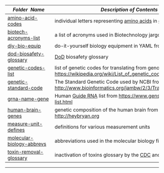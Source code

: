 |&nbsp;&nbsp;&nbsp;&nbsp;_Folder&nbsp;&nbsp;Name_&nbsp;&nbsp;&nbsp;&nbsp;| _Description of Contents_
|:----------------|--------------------------------------------------------------------------------------------------------------------------------------------------------
| [amino-acid-codes](amino-acid-codes) |  individual letters representing [amino acids](https://wikipedia.org/wiki/Amino_acid) in [organic chemistry](https://wikipedia.org/wiki/Organic_chemistry) 
| [biotech-acronyms-list](biotech-acronyms-list) |  a list of acronyms used in Biotechnology jargon 
| [diy-bio-equip](diy-bio-equip) |  do-it-yourself biology equipment in YAML from <http://diyhpl.us> 
| [dod-biosafety-glossary](dod-biosafety-glossary) |  [DoD](https://www.dod.gov "Department of Defense") biosafety glossary 
| [genetic-codes-list](genetic-codes-list) |  list of genetic codes for translating from genome to protein from <https://wikipedia.org/wiki/List_of_genetic_codes> 
| [genetic-standard-code](genetic-standard-code) |  The Standard Genetic Code used by NCBI from <http://www.bioinformatics.org/jambw/2/3/TranslationTables.html> 
| [grna-name-gene](grna-name-gene) |  Human [Guide RNA](https://wikipedia.org/wiki/Guide_RNA) list from <https://www.genscript.com/gRNA-list.html> 
| [human-brain-genes](human-brain-genes) |  genetic composition of the human brain from <http://heybryan.org> 
| [measure-unit-defines](measure-unit-defines) |  definitions for various measurement units 
| [molecular-biology-abbrevs](molecular-biology-abbrevs) |  abbreviations used in the molecular biology field 
| [toxin-removal-glossary](toxin-removal-glossary) |  inactivation of toxins glossary by the [CDC](https://www.cdc.gov "Centers for Disease Control and Prevention") and [USDA](https://www.usda.gov "U.S. Department of Agriculture") 

* * *


